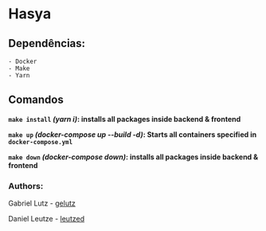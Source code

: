 # Hasya

## Dependências:
	- Docker
	- Make
	- Yarn

## Comandos
**`make install` *(yarn i)*: installs all packages inside backend & frontend**

**`make up` *(docker-compose up --build -d)*: Starts all containers specified in `docker-compose.yml`**

**`make down` *(docker-compose down)*: installs all packages inside backend & frontend**

### Authors:

Gabriel Lutz - [gelutz](@gelutz)

Daniel Leutze - [leutzed](@leutzed)